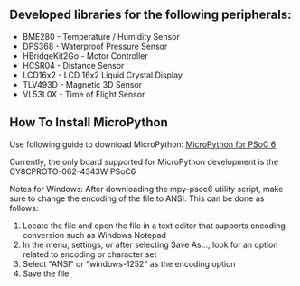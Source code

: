## Developed libraries for the following peripherals:

* BME280 - Temperature / Humidity Sensor
* DPS368 - Waterproof Pressure Sensor
* HBridgeKit2Go - Motor Controller
* HCSR04 - Distance Sensor
* LCD16x2 - LCD 16x2 Liquid Crystal Display
* TLV493D - Magnetic 3D Sensor
* VL53L0X - Time of Flight Sensor

## How To Install MicroPython

Use following guide to download MicroPython: [MicroPython for PSoC 6](https://ifx-micropython.readthedocs.io/en/latest/psoc6/quickref.html)

Currently, the only board supported for MicroPython development is the CY8CPROTO-062-4343W PSoC6

Notes for Windows: After downloading the mpy-psoc6 utility script, make sure to change the encoding of the file to ANSI. This can be done as follows:
1. Locate the file and open the file in a text editor that supports encoding conversion such as Windows Notepad
2. In the menu, settings, or after selecting Save As..., look for an option related to encoding or character set
3. Select "ANSI" or "windows-1252" as the encoding option
4. Save the file
